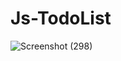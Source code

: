 # Js-TodoList
![Screenshot (298)](https://user-images.githubusercontent.com/80203367/229535746-9fd992ff-5b16-41af-824b-89105dd5337e.png)

